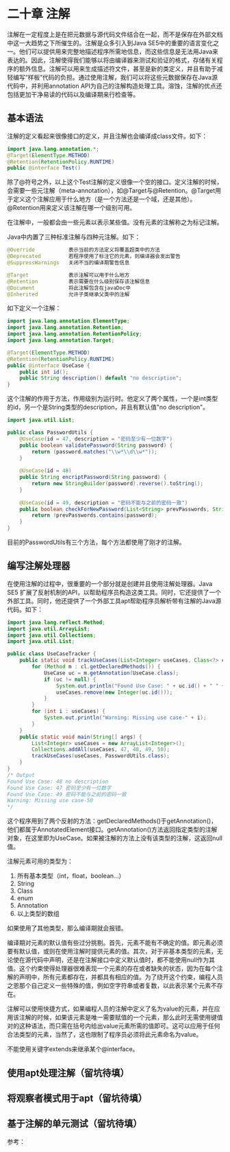 # 二十章 注解



注解在一定程度上是在把元数据与源代码文件结合在一起，而不是保存在外部文档中这一大趋势之下所催生的。注解是众多引入到Java SE5中的重要的语言变化之一。他们可以提供用来完整地描述程序所需地信息，而这些信息是无法用Java来表达的。因此，注解使得我们能够以将由编译器来测试和验证的格式，存储有关程序的额外信息。注解可以用来生成描述符文件，甚至是新的类定义，并且有助于减轻编写“样板”代码的负担。通过使用注解，我们可以将这些元数据保存在Java源代码中，并利用annotation API为自己的注解构造处理工具。溶蚀，注解的优点还包括更加干净易读的代码以及编译期来行检查等。



## 基本语法

注解的定义看起来很像接口的定义，并且注解也会编译成class文件。如下：

```java
import java.lang.annotation.*;
@Target(ElementType.METHOD)
@Retention(RetentionPolicy.RUNTIME)
public @interface Test()
```

除了@符号之外，以上这个Test注解的定义很像一个空的接口。定义注解的时候，会需要一些元注解（meta-annotation），如@Target与@Retention。@Target用于定义这个注解应用于什么地方（是一个方法还是一个域，还是其他）。@Retention用来定义该注解在哪一个级别可用。

在注解中，一般都会由一些元素以表示某些值。没有元素的注解称之为标记注解。

Java中内置了三种标准注解与四种元注解。如下：

```java
@Override			表示当前的方法定义将覆盖超类中的方法
@Deprecated		 	若程序使用了标注它的元素，则编译器会发出警告
@SuppressWarnings	关闭不当的编译期警告信息

@Target				表示注解可以用于什么地方
@Retention			表示需要在什么级别保存该注解信息
@Document			将此注解包含在javaDoc中
@Inherited			允许子类继承父类中的注解
```

如下定义一个注解：

```java
import java.lang.annotation.ElementType;
import java.lang.annotation.Retention;
import java.lang.annotation.RetentionPolicy;
import java.lang.annotation.Target;

@Target(ElementType.METHOD)
@Retention(RetentionPolicy.RUNTIME)
public @interface UseCase {
    public int id();
    public String description() default "no description";
}
```

这个注解的作用于方法，作用级别为运行时。他定义了两个属性，一个是int类型的id，另一个是String类型的description，并且有默认值"no description"。

```java
import java.util.List;

public class PasswordUtils {
    @UseCase(id = 47, description = "密码至少有一位数字")
    public boolean validatePassword(String password) {
        return (password.matches("\\w*\\d\\w*"));
    }
    
    @UseCase(id = 48)
    public String encriptPassword(String password) {
        return new StringBuilder(password).reverse().toString();
    }
    
    @UseCase(id = 49, description = "密码不能与之前的密码一致")
    public boolean checkForNewPassword(List<String> prevPasswords, String password) {
        return !prevPasswords.contains(password);
    }
}
```

目前的PasswordUtils有三个方法，每个方法都使用了刚才的注解。



## 编写注解处理器

在使用注解的过程中，很重要的一个部分就是创建并且使用注解处理器。Java SE5 扩展了反射机制的API，以帮助程序员构造这类工具。同时，它还提供了一个外部工具。同时，他还提供了一个外部工具apt帮助程序员解析带有注解的Java源代码。如下：

```java
import java.lang.reflect.Method;
import java.util.ArrayList;
import java.util.Collections;
import java.util.List;

public class UseCaseTracker {
    public static void trackUseCases(List<Integer> useCases, Class<?> cl) {
        for (Method m : cl.getDeclaredMethods()) {
            UseCase uc = m.getAnnotation(UseCase.class);
            if (uc != null) {
                System.out.println("Found Use Case: " + uc.id() + " " + uc.description());
                useCases.remove(new Integer(uc.id()));
            }
        }
        for (int i : useCases) {
            System.out.println("Warning: Missing use case-" + i);
        }
    }
    public static void main(String[] args) {
        List<Integer> useCases = new ArrayList<Integer>();
        Collections.addAll(useCases, 47, 48, 49, 50);
        trackUseCases(useCases, PasswordUtils.class);
    }
}
/* Output
Found Use Case: 48 no description
Found Use Case: 47 密码至少有一位数字
Found Use Case: 49 密码不能与之前的密码一致
Warning: Missing use case-50
*/
```

这个程序用到了两个反射的方法：getDeclaredMethods()于getAnnotation()，他们都属于AnnotatedElement接口。getAnnotation()方法返回指定类型的注解对象，在这里即为UseCase。如果被注解的方法上没有该类型的注解，这返回null值。

注解元素可用的类型为：

1. 所有基本类型（int，float，boolean...）
2. String
3. Class
4. enum
5. Annotation
6. 以上类型的数组

如果使用了其他类型，那么编译期就会报错。

编译期对元素的默认值有些过分挑剔。首先，元素不能有不确定的值。即元素必须要有默认值，或则在使用注解时提供元素的值。其次，对于非基本类型的元素，无论使在源代码中声明，还是在注解接口中定义默认值时，都不能使用null作为其值。这个约束使得处理器很难表现一个元素的存在或者缺失的状态，因为在每个注解的声明中，所有元素都存在，并都具有相应的值。为了绕开这个约束，编程人员之恩那个自己定义一些特殊的值，例如空字符串或者复数，以此表示某个元素不存在。

注解可以使用快捷方式，如果编程人员的注解中定义了名为value的元素，并在应用该注解的时候，如果该元素是唯一需要赋值的一个元素，那么此时无需使用键值对的这种语法，而只需在括号内给出value元素所需的值即可。这可以应用于任何合法类型的元素，当然了，这也限制了程序员必须将此元素命名为value。

不能使用关键字extends来继承某个@interface。



## 使用apt处理注解（留坑待填）

## 将观察者模式用于apt（留坑待填）

## 基于注解的单元测试（留坑待填）























参考：
